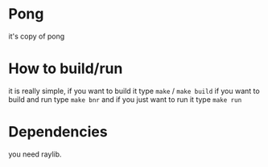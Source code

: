 # Pong
it's copy of pong

# How to build/run
it is really simple, if you want to build it type `make` / `make build`
if you want to build and run type `make bnr` 
and if you just want to run it type `make run`

# Dependencies
you need raylib.
